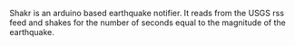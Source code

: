 Shakr is an arduino based earthquake notifier.  It reads from the USGS rss feed and shakes for the number of seconds equal to the magnitude of the earthquake.

